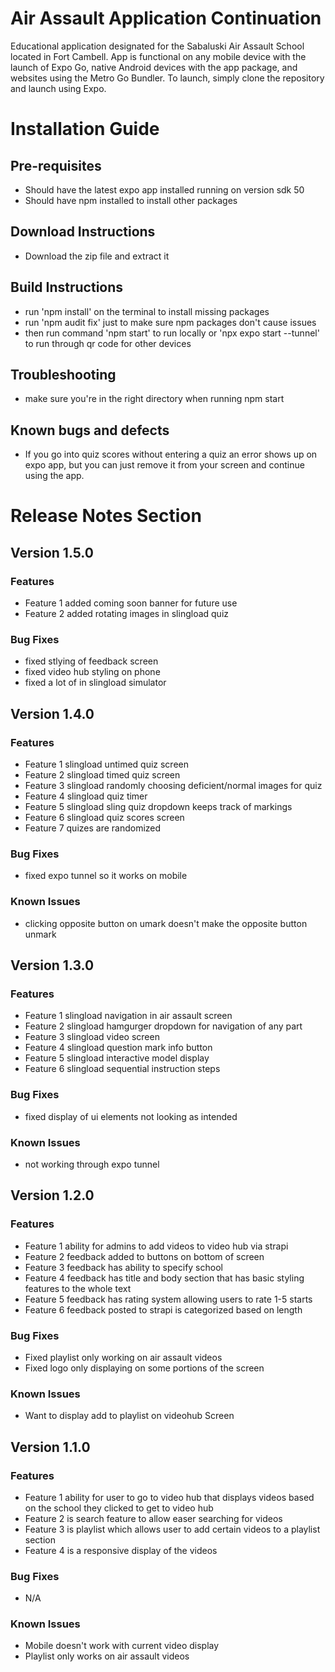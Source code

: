 # Air Assault Application Continuation
Educational application designated for the Sabaluski Air Assault School located in Fort Cambell.
App is functional on any mobile device with the launch of Expo Go, native Android devices with the app package, and websites using the Metro Go Bundler.
To launch, simply clone the repository and launch using Expo.
# Installation Guide
## Pre-requisites
* Should have the latest expo app installed running on version sdk 50
* Should have npm installed to install other packages
## Download Instructions
* Download the zip file and extract it
## Build Instructions
* run 'npm install' on the terminal to install missing packages
* run 'npm audit fix' just to make sure npm packages don't cause issues
* then run command 'npm start' to run locally or 'npx expo start --tunnel' to run through qr code for other devices
## Troubleshooting
* make sure you're in the right directory when running npm start
## Known bugs and defects
* If you go into quiz scores without entering a quiz an error shows up on expo app, but you can just remove it from your screen and continue using the app.
# Release Notes Section
## Version 1.5.0
### Features
* Feature 1 added coming soon banner for future use
* Feature 2 added rotating images in slingload quiz
### Bug Fixes
* fixed stlying of feedback screen
* fixed video hub styling on phone
* fixed a lot of in slingload simulator
## Version 1.4.0
### Features
* Feature 1 slingload untimed quiz screen
* Feature 2 slingload timed quiz screen
* Feature 3 slingload randomly choosing deficient/normal images for quiz
* Feature 4 slingload quiz timer
* Feature 5 slingload sling quiz dropdown keeps track of markings
* Feature 6 slingload quiz scores screen
* Feature 7 quizes are randomized
### Bug Fixes
* fixed expo tunnel so it works on mobile
### Known Issues
* clicking opposite button on umark doesn't make the opposite button unmark
## Version 1.3.0
### Features
* Feature 1 slingload navigation in air assault screen
* Feature 2 slingload hamgurger dropdown for navigation of any part
* Feature 3 slingload video screen
* Feature 4 slingload question mark info button
* Feature 5 slingload interactive model display
* Feature 6 slingload sequential instruction steps
### Bug Fixes
* fixed display of ui elements not looking as intended
### Known Issues
* not working through expo tunnel
## Version 1.2.0
### Features
* Feature 1 ability for admins to add videos to video hub via strapi
* Feature 2 feedback added to buttons on bottom of screen
* Feature 3 feedback has ability to specify school
* Feature 4 feedback has title and body section that has basic styling features to the whole text
* Feature 5 feedback has rating system allowing users to rate 1-5 starts
* Feature 6 feedback posted to strapi is categorized based on length
### Bug Fixes
* Fixed playlist only working on air assault videos
* Fixed logo only displaying on some portions of the screen
### Known Issues
* Want to display add to playlist on videohub Screen
## Version 1.1.0
### Features
* Feature 1 ability for user to go to video hub that displays videos based on the school they clicked to get to video hub
* Feature 2 is search feature to allow easer searching for videos
* Feature 3 is playlist which allows user to add certain videos to a playlist section
* Feature 4 is a responsive display of the videos
### Bug Fixes
* N/A
### Known Issues
* Mobile doesn't work with current video display
* Playlist only works on air assault videos
  
